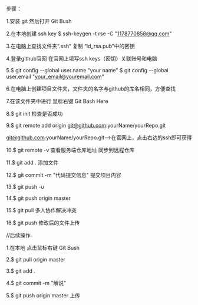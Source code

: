 
步骤：

1.安装 git 然后打开 Git Bush

2.在本地创建 ssh key
  $ ssh-keygen -t rse -C "1178770858@qq.com"

3.在电脑上查找文件夹“.ssh” 复制 “id_rsa.pub”中的密钥

4.登录github官网 在官网上填写ssh keys（密钥）关联账号和电脑

5.$ git config --global user.name "your name"
  $ git config --global user.email "your_email@youremail.com"

6.在电脑上创建项目文件夹，文件夹的名字与github的库名相同，方便查找

7.在该文件夹中进行 鼠标右键 Git Bash Here

8.$ git init 检查是否成功

9.$ git remote add origin git@github.com:yourName/yourRepo.git

  git@github.com:yourName/yourRepo.git-->在官网上，点击右边的ssh即可获得

10.$ git remote -v 查看服务端仓库地址 同步到远程仓库

11.$ git add . 添加文件

12.$ git commit -m "代码提交信息"  提交项目内容

13.$ git push -u

14.$ git push origin master

15.$ git pull 多人协作解决冲突

16.$ git push 修改后的文件上传

//后续操作

1.在本地 点击鼠标右键 Git Bush

2.$ git pull origin master 

3.$ git add .

4.$ git commit -m "解说"

5.$ git push origin master 上传
